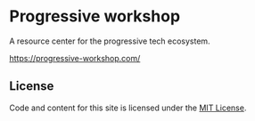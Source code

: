 # Progressive workshop

A resource center for the progressive tech ecosystem.

https://progressive-workshop.com/

## License

Code and content for this site is licensed under the [MIT License](https://opensource.org/licenses/MIT).
